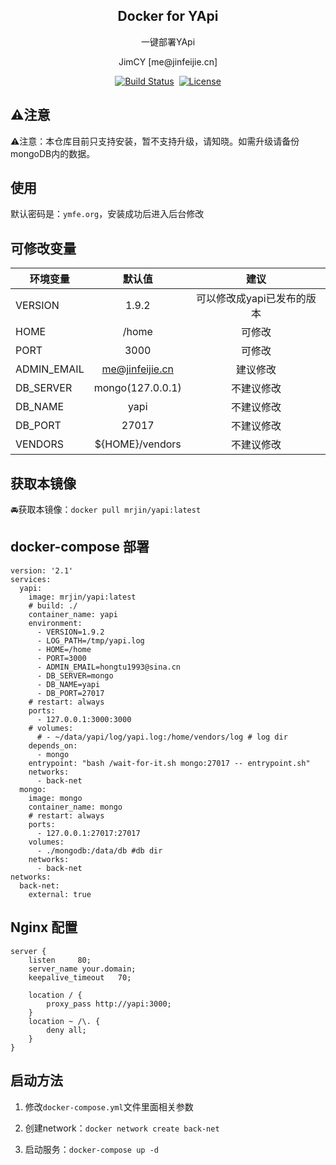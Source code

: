 <h2 align="center">Docker for YApi</h2>
<p align="center">一键部署YApi</p>

<p align="center">JimCY [me@jinfeijie.cn] </p>

<p align="center">
<a href="https://travis-ci.org/jinfeijie/yapi"><img src="https://travis-ci.org/jinfeijie/yapi.svg?branch=master" alt="Build Status"></a>
<a href="https://cloud.docker.com/u/mrjin/repository/docker/mrjin/yapi"><img src="https://img.shields.io/docker/automated/mrjin/yapi.svg?style=flat-square" alt=""></a>
<a href="https://github.com/jinfeijie/yapi"><img src="https://img.shields.io/github/license/jinfeijie/yapi.svg?style=flat-square" alt="License"></a>
</p>

## ⚠️注意
⚠️注意：本仓库目前只支持安装，暂不支持升级，请知晓。如需升级请备份mongoDB内的数据。

## 使用
默认密码是：`ymfe.org`，安装成功后进入后台修改

## 可修改变量
| 环境变量       | 默认值         | 建议         |
| ------------- |:-------------:|:-----------:|
| VERSION | 1.9.2  | 可以修改成yapi已发布的版本   |
| HOME | /home | 可修改 |  
| PORT | 3000  | 可修改 | 
| ADMIN_EMAIL | me@jinfeijie.cn  | 建议修改 | 
| DB_SERVER | mongo(127.0.0.1)  | 不建议修改 |
| DB_NAME | yapi  | 不建议修改 |
| DB_PORT | 27017 | 不建议修改|
| VENDORS | ${HOME}/vendors | 不建议修改  | 


## 获取本镜像
🚘获取本镜像：`docker pull mrjin/yapi:latest`

## docker-compose 部署
```
version: '2.1'
services:
  yapi:
    image: mrjin/yapi:latest
    # build: ./
    container_name: yapi
    environment:
      - VERSION=1.9.2
      - LOG_PATH=/tmp/yapi.log
      - HOME=/home
      - PORT=3000
      - ADMIN_EMAIL=hongtu1993@sina.cn
      - DB_SERVER=mongo
      - DB_NAME=yapi
      - DB_PORT=27017
    # restart: always
    ports:
      - 127.0.0.1:3000:3000
    # volumes:
      # - ~/data/yapi/log/yapi.log:/home/vendors/log # log dir
    depends_on:
      - mongo
    entrypoint: "bash /wait-for-it.sh mongo:27017 -- entrypoint.sh"
    networks:
      - back-net
  mongo:
    image: mongo
    container_name: mongo
    # restart: always
    ports:
      - 127.0.0.1:27017:27017
    volumes:
      - ./mongodb:/data/db #db dir
    networks:
      - back-net
networks:
  back-net:
    external: true
```

## Nginx 配置
```
server {
    listen     80;
    server_name your.domain;
    keepalive_timeout   70;

    location / {
        proxy_pass http://yapi:3000;
    }
    location ~ /\. {
        deny all;
    }
}
```

## 启动方法

1. 修改`docker-compose.yml`文件里面相关参数

2. 创建network：`docker network create back-net`

3. 启动服务：`docker-compose up -d`
